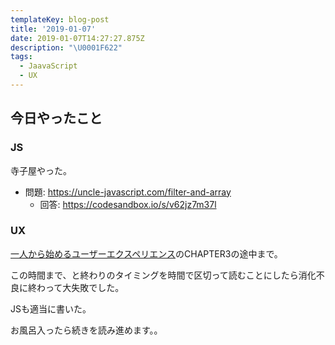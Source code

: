 ```yaml
---
templateKey: blog-post
title: '2019-01-07'
date: 2019-01-07T14:27:27.875Z
description: "\U0001F622"
tags:
  - JaavaScript
  - UX
---
```

## 今日やったこと

### JS
寺子屋やった。

* 問題: https://uncle-javascript.com/filter-and-array
    * 回答: https://codesandbox.io/s/v62jz7m37l

### UX

[一人から始めるユーザーエクスペリエンス](https://www.amazon.co.jp/dp/462108951X)のCHAPTER3の途中まで。

この時間まで、と終わりのタイミングを時間で区切って読むことにしたら消化不良に終わって大失敗でした。

JSも適当に書いた。

お風呂入ったら続きを読み進めます。。
